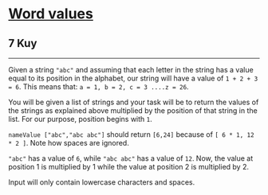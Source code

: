 <h1><a href="https://www.codewars.com/kata/598d91785d4ce3ec4f000018">Word values</a></h1>
<h2>7 Kuy</h2>
<hr>
<p>Given a string <code>"abc"</code> and assuming that each letter in the string has a value 
equal to its position in the alphabet, our string will have a value of <code>1 + 2 + 3 = 6</code>. 
This means that: <code>a = 1, b = 2, c = 3 ....z = 26</code>.</p>
<p>You will be given a list of strings and your task will be to return the values of the strings 
as explained above multiplied by the position of that string in the list. 
For our purpose, position begins with <code>1</code>.</p>
<p><code>nameValue ["abc","abc abc"]</code> should return <code>[6,24]</code> because of <code>[ 6 * 1, 12 * 2 ]</code>. 
Note how spaces are ignored.</p>
<p><code>"abc"</code> has a value of <code>6</code>, while <code>"abc abc"</code> has a value of <code>12</code>. 
Now, the value at position 1 is multiplied by 1 while the value at position 2 is multiplied by 2.</p>
<p>Input will only contain lowercase characters and spaces.</p>